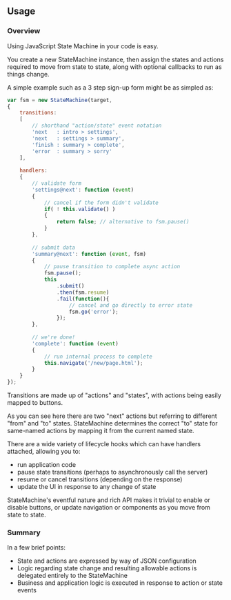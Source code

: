 
## Usage

### Overview

Using JavaScript State Machine in your code is easy. 

You create a new StateMachine instance, then assign the states and actions required to move from state to state, along with optional callbacks to run as things change.

A simple example such as a 3 step sign-up form might be as simpled as:

```javascript
var fsm = new StateMachine(target, 
{
    transitions: 
    [
        // shorthand "action/state" event notation
        'next   : intro > settings',
        'next   : settings > summary',
        'finish : summary > complete',
        'error  : summary > sorry'
    ],
    
    handlers: 
    {
        // validate form
        'settings@next': function (event) 
        {
            // cancel if the form didn't validate
            if( ! this.validate() ) 
            {
                return false; // alternative to fsm.pause()
            }
        },
                    
        // submit data
        'summary@next': function (event, fsm) 
        {
            // pause transition to complete async action
            fsm.pause();
            this
                .submit()
                .then(fsm.resume)
                .fail(function(){
                    // cancel and go directly to error state
                    fsm.go('error');
                });
        },
        
        // we're done!
        'complete': function (event) 
        {
            // run internal process to complete
            this.navigate('/new/page.html');
        }
    }
});
```

Transitions are made up of "actions" and "states", with actions being easily mapped to buttons. 

As you can see here there are two "next" actions but referring to different "from" and "to" states. StateMachine determines the correct "to" state for same-named actions by mapping it from the current named state.


There are a wide variety of lifecycle hooks which can have handlers attached, allowing you to:

- run application code
- pause state transitions (perhaps to asynchronously call the server)
- resume or cancel transitions (depending on the response)
- update the UI in response to any change of state


StateMachine's eventful nature and rich API makes it trivial to enable or disable buttons, or update navigation or components as you move from state to state.

### Summary

In a few brief points:

- State and actions are expressed by way of JSON configuration
- Logic regarding state change and resulting allowable actions is delegated entirely to the StateMachine
- Business and application logic is executed in response to action or state events

